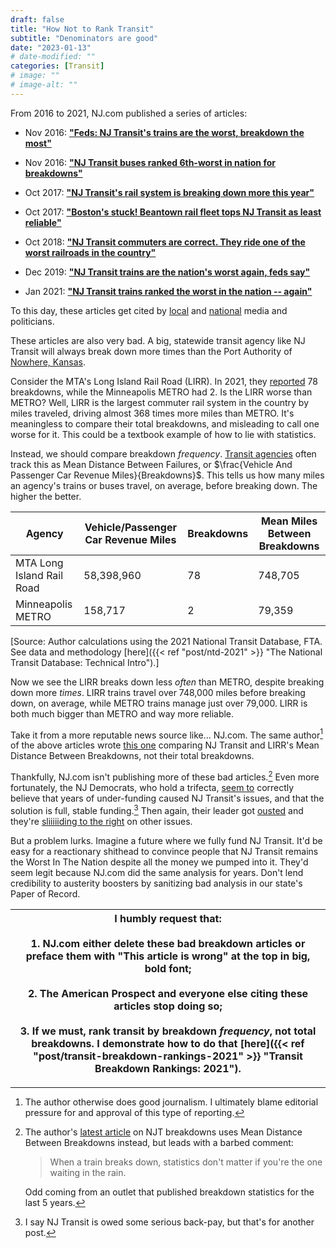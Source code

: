 ```yaml
---
draft: false
title: "How Not to Rank Transit"
subtitle: "Denominators are good"
date: "2023-01-13"
# date-modified: ""
categories: [Transit]
# image: ""
# image-alt: ""
---
```


From 2016 to 2021, NJ.com published a series of articles:

-   Nov 2016: [**"Feds: NJ Transit's trains are the worst, breakdown the most"**](https://www.nj.com/traffic/2016/11/feds_nj_transits_trains_are_the_worst_breakdown_th.html?outputType=amp)

-   Nov 2016: [**"NJ Transit buses ranked 6th-worst in nation for breakdowns"**](https://www.nj.com/traffic/2016/11/nj_transit_buses_ranked_6th-worst_in_nation_for_breakdowns.html?outputType=amp)

-   Oct 2017: [**"NJ Transit's rail system is breaking down more this year"**](https://www.nj.com/traffic/2017/10/nj_transits_entire_system_is_breaking_down_at_an_alarming_rate.html?outputType=amp)

-   Oct 2017: [**"Boston's stuck! Beantown rail fleet tops NJ Transit as least reliable"**](https://www.nj.com/traffic/2017/10/nj_transit_trains_are_no_longer_the_least_reliable_in_us_but_its_close.html?outputType=amp)

-   Oct 2018: [**"NJ Transit commuters are correct. They ride one of the worst railroads in the country"**](https://www.nj.com/traffic/2018/10/bad_in_the_usa_think_nj_transit_trains_are_unrelia.html?outputType=amp)

-   Dec 2019: [**"NJ Transit trains are the nation's worst again, feds say"**](https://www.nj.com/traffic/2019/12/nj-transit-trains-are-the-nations-worst-again-feds-say.html?outputType=amp)

-   Jan 2021: [**"NJ Transit trains ranked the worst in the nation -- again"**](https://www.nj.com/news/2021/01/nj-transit-trains-ranked-the-worst-in-the-nation-again.html?outputType=amp)

To this day, these articles get cited by [local](https://www.nj.com/opinion/2022/02/nj-transit-needs-stable-funding-so-our-future-will-be-electric-and-equitable-opinion.html?outputType=amp) and [national](https://prospect.org/infrastructure/transportation/climate-change-and-turnpike-in-new-jersey/) media and politicians.

These articles are also very bad. A big, statewide transit agency like NJ Transit will always break down more times than the Port Authority of [Nowhere, Kansas](https://www.youtube.com/watch?v=5jfefls8Qos).

Consider the MTA's Long Island Rail Road (LIRR). In 2021, they [reported](https://www.transit.dot.gov/ntd/data-product/2021-breakdowns) 78 breakdowns, while the Minneapolis METRO had 2. Is the LIRR worse than METRO? Well, LIRR is the largest commuter rail system in the country by miles traveled, driving almost 368 times more miles than METRO. It's meaningless to compare their total breakdowns, and misleading to call one worse for it. This could be a textbook example of how to lie with statistics.

Instead, we should compare breakdown *frequency*. [Transit agencies](https://www.njtransit.com/improve/on-time-performance/rail) often track this as Mean Distance Between Failures, or $\frac{Vehicle And Passenger Car Revenue Miles}{Breakdowns}$. This tells us how many miles an agency's trains or buses travel, on average, before breaking down. The higher the better.

| Agency                    | Vehicle/Passenger Car Revenue Miles | Breakdowns | Mean Miles Between Breakdowns |
|---------------------------|-------------------------------------|------------|-------------------------------|
| MTA Long Island Rail Road | 58,398,960                          | 78         | 748,705                       |
| Minneapolis METRO         | 158,717                             | 2          | 79,359                        |

\[Source: Author calculations using the 2021 National Transit Database, FTA. See data and methodology \[here\]({{< ref "post/ntd-2021" >}} "The National Transit Database: Technical Intro").\]

Now we see the LIRR breaks down less *often* than METRO, despite breaking down more *times*. LIRR trains travel over 748,000 miles before breaking down, on average, while METRO trains manage just over 79,000. LIRR is both much bigger than METRO and way more reliable.

Take it from a more reputable news source like... NJ.com. The same author[^1] of the above articles wrote [this one](https://www.nj.com/news/g66l-2019/01/b68e7cecf93393/nj-transit-just-hired-a-boss-f.html) comparing NJ Transit and LIRR's Mean Distance Between Breakdowns, not their total breakdowns.

[^1]: The author otherwise does good journalism. I ultimately blame editorial pressure for and approval of this type of reporting.

Thankfully, NJ.com isn't publishing more of these bad articles.[^2] Even more fortunately, the NJ Democrats, who hold a trifecta, [seem to](https://www.nj.com/opinion/2019/10/sweeney-no-more-excuses-its-time-to-fix-nj-transit.html) correctly believe that years of under-funding caused NJ Transit's issues, and that the solution is full, stable funding.[^3] Then again, their leader got [ousted](https://newjerseymonitor.com/2021/11/10/sweeney-concedes-stunning-loss-to-republican-durr/) and they're [sliiiiiding to the right](https://www.politico.com/news/2022/12/11/new-jersey-bail-system-roll-back-00072781) on other issues.

[^2]: The author's [latest article](https://www.nj.com/news/2022/04/old-trains-are-affecting-nj-transit-performance-helps-on-the-way-but-is-it-soon-enough.html?outputType=amp) on NJT breakdowns uses Mean Distance Between Breakdowns instead, but leads with a barbed comment:

    > When a train breaks down, statistics don't matter if you're the one waiting in the rain.

    Odd coming from an outlet that published breakdown statistics for the last 5 years.

[^3]: I say NJ Transit is owed some serious back-pay, but that's for another post.

But a problem lurks. Imagine a future where we fully fund NJ Transit. It'd be easy for a reactionary shithead to convince people that NJ Transit remains the Worst In The Nation despite all the money we pumped into it. They'd seem legit because NJ.com did the same analysis for years. Don't lend credibility to austerity boosters by sanitizing bad analysis in our state's Paper of Record.

| I humbly request that:<br/><br/>1. NJ.com either delete these bad breakdown articles or preface them with "This article is wrong" at the top in big, bold font;<br/> <br/>2. The American Prospect and everyone else citing these articles stop doing so;<br/> <br/>3. If we must, rank transit by breakdown *frequency*, not total breakdowns. I demonstrate how to do that \[here\]({{< ref "post/transit-breakdown-rankings-2021" >}} "Transit Breakdown Rankings: 2021"). |
|-------------------------------------------------------------------------------------------------------------------------------------------------------------------------------------------------------------------------------------------------------------------------------------------------------------------------------------------------------------------------------------------------------------------------------------------------------------------------------|
